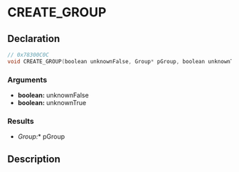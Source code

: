 # CREATE_GROUP

## Declaration
```cpp
// 0x78300C0C
void CREATE_GROUP(boolean unknownFalse, Group* pGroup, boolean unknownTrue);
```

### Arguments
- **boolean:** unknownFalse
- **boolean:** unknownTrue

### Results
- **Group*:** pGroup

## Description
